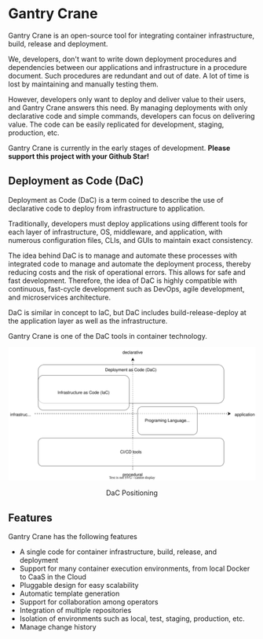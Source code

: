 # Gantry Crane

Gantry Crane is an open-source tool for integrating container infrastructure, build, release and deployment.

We, developers, don't want to write down deployment procedures and dependencies between our applications and infrastructure in a procedure document.
Such procedures are redundant and out of date.
A lot of time is lost by maintaining and manually testing them.

However, developers only want to deploy and deliver value to their users, and Gantry Crane answers this need.
By managing deployments with only declarative code and simple commands, developers can focus on delivering value.
The code can be easily replicated for development, staging, production, etc.

Gantry Crane is currently in the early stages of development.
**Please support this project with your Github Star!**

## Deployment as Code (DaC)

Deployment as Code (DaC) is a term coined to describe the use of declarative code to deploy from infrastructure to application.

Traditionally, developers must deploy applications using different tools for each layer of infrastructure, OS, middleware, and application, with numerous configuration files, CLIs, and GUIs to maintain exact consistency.

The idea behind DaC is to manage and automate these processes with integrated code to manage and automate the deployment process, thereby reducing costs and the risk of operational errors.
This allows for safe and fast development.
Therefore, the idea of DaC is highly compatible with continuous, fast-cycle development such as DevOps, agile development, and microservices architecture.

DaC is similar in concept to IaC, but DaC includes build-release-deploy at the application layer as well as the infrastructure.

Gantry Crane is one of the DaC tools in container technology.

![DaC positioning](./doc/images/positioning.drawio.svg)
<div style="text-align: center;">DaC Positioning</div>

## Features

Gantry Crane has the following features

- A single code for container infrastructure, build, release, and deployment
- Support for many container execution environments, from local Docker to CaaS in the Cloud
- Pluggable design for easy scalability
- Automatic template generation
- Support for collaboration among operators
- Integration of multiple repositories
- Isolation of environments such as local, test, staging, production, etc.
- Manage change history
